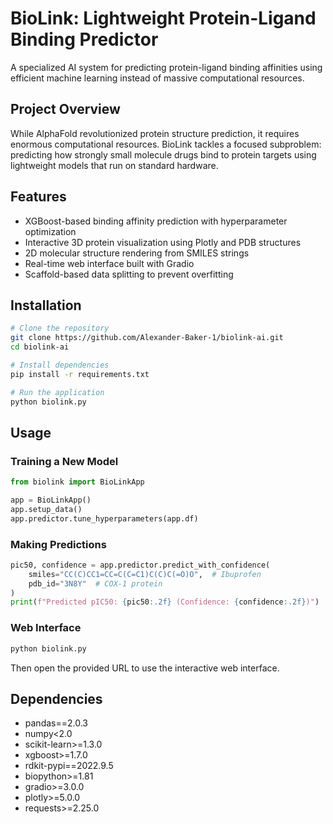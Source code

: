 # BioLink: Lightweight Protein-Ligand Binding Predictor

A specialized AI system for predicting protein-ligand binding affinities using efficient machine learning instead of massive computational resources.

## Project Overview

While AlphaFold revolutionized protein structure prediction, it requires enormous computational resources. BioLink tackles a focused subproblem: predicting how strongly small molecule drugs bind to protein targets using lightweight models that run on standard hardware.

## Features

- XGBoost-based binding affinity prediction with hyperparameter optimization
- Interactive 3D protein visualization using Plotly and PDB structures  
- 2D molecular structure rendering from SMILES strings
- Real-time web interface built with Gradio
- Scaffold-based data splitting to prevent overfitting

## Installation

```bash
# Clone the repository
git clone https://github.com/Alexander-Baker-1/biolink-ai.git
cd biolink-ai

# Install dependencies
pip install -r requirements.txt

# Run the application
python biolink.py
```

## Usage

### Training a New Model
```python
from biolink import BioLinkApp

app = BioLinkApp()
app.setup_data()
app.predictor.tune_hyperparameters(app.df)
```

### Making Predictions
```python
pic50, confidence = app.predictor.predict_with_confidence(
    smiles="CC(C)CC1=CC=C(C=C1)C(C)C(=O)O",  # Ibuprofen
    pdb_id="3N8Y"  # COX-1 protein
)
print(f"Predicted pIC50: {pic50:.2f} (Confidence: {confidence:.2f})")
```

### Web Interface
```bash
python biolink.py
```
Then open the provided URL to use the interactive web interface.

## Dependencies

- pandas==2.0.3
- numpy<2.0
- scikit-learn>=1.3.0
- xgboost>=1.7.0
- rdkit-pypi==2022.9.5
- biopython>=1.81
- gradio>=3.0.0
- plotly>=5.0.0
- requests>=2.25.0

